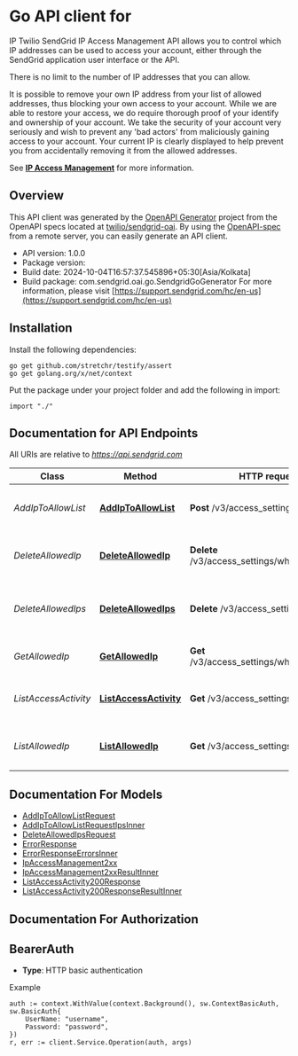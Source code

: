 # Go API client for 

IP Twilio SendGrid IP Access Management API allows you to control which IP addresses can be used to access your account, either through the SendGrid application user interface or the API.

There is no limit to the number of IP addresses that you can allow.

It is possible to remove your own IP address from your list of allowed addresses, thus blocking your own access to your account. While we are able to restore your access, we do require thorough proof of your identify and ownership of your account. We take the security of your account very seriously and wish to prevent any 'bad actors' from maliciously gaining access to your account. Your current IP is clearly displayed to help prevent you from accidentally removing it from the allowed addresses.

See [**IP Access Management**](https://docs.sendgrid.com/ui/account-and-settings/ip-access-management) for more information.

## Overview
This API client was generated by the [OpenAPI Generator](https://openapi-generator.tech) project from the OpenAPI specs located at [twilio/sendgrid-oai](https://github.com/twilio/sendgrid-oai/tree/main/spec).  By using the [OpenAPI-spec](https://www.openapis.org/) from a remote server, you can easily generate an API client.

- API version: 1.0.0
- Package version: 
- Build date: 2024-10-04T16:57:37.545896+05:30[Asia/Kolkata]
- Build package: com.sendgrid.oai.go.SendgridGoGenerator
For more information, please visit [https://support.sendgrid.com/hc/en-us](https://support.sendgrid.com/hc/en-us)

## Installation

Install the following dependencies:

```shell
go get github.com/stretchr/testify/assert
go get golang.org/x/net/context
```

Put the package under your project folder and add the following in import:

```golang
import "./"
```

## Documentation for API Endpoints

All URIs are relative to *https://api.sendgrid.com*

Class | Method | HTTP request | Description
------------ | ------------- | ------------- | -------------
*AddIpToAllowList* | [**AddIpToAllowList**](docs/AddIpToAllowList.md#addiptoallowlist) | **Post** /v3/access_settings/whitelist | Add one or more IPs to the allow list
*DeleteAllowedIp* | [**DeleteAllowedIp**](docs/DeleteAllowedIp.md#deleteallowedip) | **Delete** /v3/access_settings/whitelist/{RuleId} | Remove a specific IP from the allowed list
*DeleteAllowedIps* | [**DeleteAllowedIps**](docs/DeleteAllowedIps.md#deleteallowedips) | **Delete** /v3/access_settings/whitelist | Remove one or more IPs from the allow list
*GetAllowedIp* | [**GetAllowedIp**](docs/GetAllowedIp.md#getallowedip) | **Get** /v3/access_settings/whitelist/{RuleId} | Retrieve a specific allowed IP
*ListAccessActivity* | [**ListAccessActivity**](docs/ListAccessActivity.md#listaccessactivity) | **Get** /v3/access_settings/activity | Retrieve all recent access attempts
*ListAllowedIp* | [**ListAllowedIp**](docs/ListAllowedIp.md#listallowedip) | **Get** /v3/access_settings/whitelist | Retrieve a list of currently allowed IPs


## Documentation For Models

 - [AddIpToAllowListRequest](AddIpToAllowListRequest.md)
 - [AddIpToAllowListRequestIpsInner](AddIpToAllowListRequestIpsInner.md)
 - [DeleteAllowedIpsRequest](DeleteAllowedIpsRequest.md)
 - [ErrorResponse](ErrorResponse.md)
 - [ErrorResponseErrorsInner](ErrorResponseErrorsInner.md)
 - [IpAccessManagement2xx](IpAccessManagement2xx.md)
 - [IpAccessManagement2xxResultInner](IpAccessManagement2xxResultInner.md)
 - [ListAccessActivity200Response](ListAccessActivity200Response.md)
 - [ListAccessActivity200ResponseResultInner](ListAccessActivity200ResponseResultInner.md)


## Documentation For Authorization



## BearerAuth

- **Type**: HTTP basic authentication

Example

```golang
auth := context.WithValue(context.Background(), sw.ContextBasicAuth, sw.BasicAuth{
    UserName: "username",
    Password: "password",
})
r, err := client.Service.Operation(auth, args)
```

